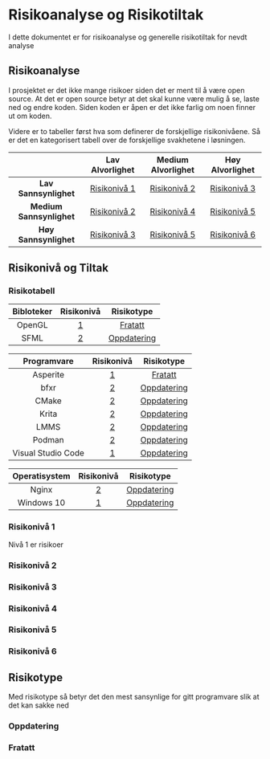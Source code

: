 # Risikoanalyse og Risikotiltak

I dette dokumentet er for risikoanalyse og generelle risikotiltak for nevdt analyse

## Risikoanalyse

I prosjektet er det ikke mange risikoer siden det er ment til å være open source. At det er open source betyr at det skal kunne være mulig å se, laste ned og endre koden. Siden koden er åpen er det ikke farlig om noen finner ut om koden.

Videre er to tabeller først hva som definerer de forskjellige risikonivåene. Så er det en kategorisert tabell over de forskjellige svakhetene i løsningen.

|     |**Lav Alvorlighet**  |**Medium Alvorlighet**  |**Høy Alvorlighet**  |
|:--------------------:|:-------------------:|:----------------------:|:-------------------:|
| **Lav Sannsynlighet**|[Risikonivå 1](#risikonivå-1)|[Risikonivå 2](#risikonivå-2)| [Risikonivå 3](#risikonivå-3)|
| **Medium Sannsynlighet**|[Risikonivå 2](#risikonivå-2)| [Risikonivå 4](#risikonivå-4)| [Risikonivå 5](#risikonivå-5)|
| **Høy Sannsynlighet**|[Risikonivå 3](#risikonivå-3)| [Risikonivå 5](#risikonivå-5)| [Risikonivå 6](#risikonivå-6)|

## Risikonivå og Tiltak

### Risikotabell

|**Bibloteker** |**Risikonivå**    |**Risikotype**         |
|:-------------:|:----------------:|:---------------------:|
|OpenGL         |[1](#risikonivå-1)|[Fratatt](#fratatt)    |
|SFML           |[2](#oppdatering) |[Oppdatering](#Oppdatering)|

|**Programvare**|**Risikonivå**    |**Risikotype**         |
|:-------------:|:----------------:|:---------------------:|
|Asperite       |[1](#risikonivå-1)|[Fratatt](#fratatt)    |
|bfxr           |[2](#risikonivå-2)|[Oppdatering](#Oppdatering)|
|CMake          |[2](#risikonivå-2)|[Oppdatering](#oppdatering)|
|Krita          |[2](#risikonivå-2)|[Oppdatering](#oppdatering)|
|LMMS           |[2](#risikonivå-2)|[Oppdatering](#oppdatering)|
|Podman         |[2](#risikonivå-2)|[Oppdatering](#oppdatering)|
|Visual Studio Code|[1](#Risikonivå-1)|[Oppdatering](#Oppdatering)|

|**Operatisystem**|**Risikonivå**    |**Risikotype**             |
|:---------------:|:----------------:|:-------------------------:|
|Nginx            |[2](#Oppdatering) |[Oppdatering](#Oppdatering)|
|Windows 10       |[1](#oppdatering) |[Oppdatering](#oppdatering)|

### Risikonivå 1

Nivå 1 er risikoer

### Risikonivå 2

### Risikonivå 3

### Risikonivå 4

### Risikonivå 5

### Risikonivå 6

## Risikotype

Med risikotype så betyr det den mest sansynlige for gitt programvare slik at det kan sakke ned 

### Oppdatering

### Fratatt